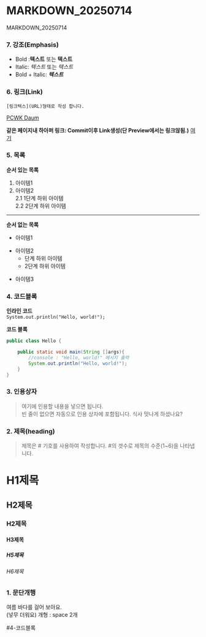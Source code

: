 # MARKDOWN_20250714
MARKDOWN_20250714





### 7. 강조(Emphasis)
- Bold :**텍스트** 또는 __텍스트__
- Italic: *텍스트* 또는 _텍스트_
- Bold + Italic: ***텍스트***  


### 6. 링크(Link)
`[링크텍스](URL)형태로 작성 합니다.`  

[PCWK Daum](https://cafe.daum.net/pcwk)

**같은 페이지내 하아퍼 링크: Commit이후 Link생성(단 Preview에서는 링크않됨.)**
[여기](#3-인용상자)

### 5. 목록
**순서 있는 목록**  
1. 아이템1
2. 아이템2  
   2.1 1단계 하위 아이템  
   2.2 2단계 하위 아이템  
---
**순서 없는 목록**  
- 아이템1  
+ 아이템2  
  - 단계 하위 아이템  
  - 2단계 하위 아이템
* 아이템3  


### 4. 코드블록
**인라인 코드**  
`System.out.println("Hello, world!");`

**코드 블록**
```java
public class Hello {

	public static void main(String []args){
		//console : "Hello, world!" 메시지 출력
		System.out.println("Hello, world!");
	}
}
```

### 3. 인용상자
>여기에 인용할 내용을 넣으면 됩니다.  
>빈 줄이 없으면 자동으로 인용 상자에 포함됩니다.
식사 맛나게 하셨나요?


### 2. 제목(heading)
>제목은 # 기호를 사용하여 작성합니다. #의 갯수로 제목의 수준(1~6)을 나타냅니다.
# H1제목
## H2제목
### H2제목
#### H3제목
##### H5제목
###### H6제목

### 1. 문단개행
여름 바다를 걸어 보아요.  
(넣무 더워요)
개형 : space 2개

#4-코드블록


